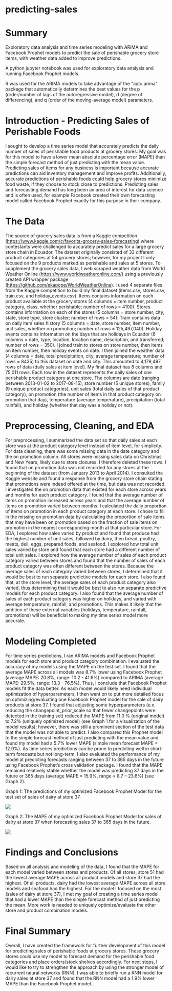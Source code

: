# predicting-sales

# Summary

Exploratory data analysis and time series modeling with ARIMA and Facebook Prophet models to predict the sale of perishable grocery store items, with weather data added to improve predictions.

A python jupyter notebook was used for exploratory data analysis and running Facebook Prophet models.

R was used for the ARIMA models to take advantage of the "auto.arima" package that automatically determines the best values for the p (order/number of lags of the autoregressive model), d (degree of differencing), and q (order of the moving-average model) parameters.

# Introduction - Predicting Sales of Perishable Foods

I sought to develop a time series model that accurately predicts the daily number of sales of perishable food products at grocery stores. My goal was for this model to have a lower mean absolute percentage error (MAPE) than the simple forecast method of just predicting with the mean value. 
Predicting sales of items for any business is important because accurate predictions can aid inventory management and improve profits. Additionally, accurate predictions of perishable foods could help grocery stores minimize food waste, if they choose to stock close to predictions. 
Predicting sales and forecasting demand has long been an area of interest for data science and is often used, for example Facebook created their own forecasting model called Facebook Prophet exactly for this purpose in their company. 

# The Data

The source of grocery sales data is from a Kaggle competition (https://www.kaggle.com/c/favorita-grocery-sales-forecasting) where contestants were challenged to accurately predict sales for a large grocery store chain in Ecuador. The dataset originally consisted of 33 different product categories at 54 grocery stores; however, for my project I only focused on the 9 products marked as perishable and sales at 5 stores. To supplement the grocery sales data, I web scraped weather data from World Weather Online (https://www.worldweatheronline.com/) using a previously created API wrapper package (https://github.com/ekapope/WorldWeatherOnline). 
I used 4 separate files from the Kaggle competition to build my final dataset (items.csv, stores.csv, train.csv, and holiday_events.csv). Items contains information on each product available at the grocery stores (4 columns = item number, product category, class, whether perishable; number of rows = 4100). Stores contains information on each of the stores (5 columns = store number, city, state, store type, store cluster; number of rows = 54). Train contains data on daily item sales history (5 columns = date, store number, item number, unit sales, whether on promotion; number of rows = 125,497,040). Holiday events contains information on the days that are holidays in Ecuador (6 columns = date, type, location, location name, description, and transferred; number of rows = 350). I joined train to stores on store number, then items on item number, then holiday events on date. I then joined the weather data (4 columns = date, total precipitation, city, average temperature; number of rows = 8435) to this dataset on date and city. This amounted to 4,179,497 rows of data (daily sales at item level).
My final dataset has 8 columns and 75,011 rows. Each row in the dataset represents the daily sales of one perishable product category at one store. The columns are date (ranging between 2013-01-02 to 2017-08-15), store number (5 unique stores), family (9 unique product categories), unit sales (total daily sales of that product category), on promotion (the number of items in that product category on promotion that day), temperature (average temperature), precipitation (total rainfall), and holiday (whether that day was a holiday or not).

# Preprocessing, Cleaning, and EDA

For preprocessing, I summarized the data set so that daily sales at each store was at the product category level instead of item level, for simplicity. For data cleaning, there was some missing data in the date category and the on promotion column. All stores were missing sales data on Christmas and New Years, likely due to store closures. I therefore deleted these rows. I found that on promotion data was not recorded for any stores at the beginning of the dataset (from January 2013 to April 2014). I consulted the Kaggle website and found a response from the grocery store chain stating that promotions were indeed offered at the time, but data was not recorded. I investigated the on promotion data that existed for each store across years and months for each product category. I found that the average number of items on promotion increased across years and that the average number of items on promotion varied between months. I calculated the daily proportion of items on promotion in each product category at each store. I chose to fill in the missing on promotion data by calculating the proportion of sale items that may have been on promotion based on the fraction of sale items on promotion in the nearest corresponding month at that particular store. 
For EDA, I explored how sales varied by product and found that produce had the highest number of unit sales, followed by dairy, then bread, poultry, meats, deli, eggs, prepared foods, and seafood. I explored how total unit sales varied by store and found that each store had a different number of total unit sales. I explored how the average number of sales of each product category varied between stores and found that the number of sales of each product category was often different between the stores. Because the average sales of each category varied between stores, I determined that it would be best to run separate predictive models for each store. I also found that, at the store level, the average sales of each product category also varied, thus determining that it would be best to also run separate predictive models for each product category. I also found that the average number of sales of each product category was higher on holidays, and varied with average temperature, rainfall, and promotions. This makes it likely that the addition of these external variables (holidays, temperature, rainfall, promotions) will be beneficial to making my time series model more accurate.

# Modeling Completed

For time series predictions, I ran ARIMA models and Facebook Prophet models for each store and product category combination. I evaluated the accuracy of my models using the MAPE on the test set. I found that the average MAPE across all models was 8.7% lower using Facebook Prophet (average MAPE: 20.8%, range: 10.2 - 41.6%) compared to ARIMA (average MAPE: 29.5%, range: 13.3 - 76.5%). Thus, I conclude that Facebook Prophet models fit the data better. 
As each model would likely need individual optimization of hyperparameters, I then went on to put more detailed focus on optimizing/evaluating one Facebook Prophet model for the sale of dairy products at store 37. I found that adjusting some hyperparameters (e.x. reducing the changepoint_prior_scale so that fewer changepoints were detected in the training set) reduced the MAPE from 11.0 % (original model) to 7.2% (uniquely optimized model) (see Graph 1 for a visualization of the model results); however, there was still a prominent section of the test data that the model was not able to predict. I also compared this Prophet model to the simple forecast method of just predicting with the mean value and found my model had a 5.7% lower MAPE (simple mean forecast MAPE = 12.9%). 
As time series predictions can be prone to predicting well in short-term forecasts but not long-term, I also evaluated the performance of my model at predicting forecasts ranging between 37 to 365 days in the future using Facebook Prophet’s cross validation package. I found that the MAPE remained relatively stable whether the model was predicting 37 days in the future or 365 days (average MAPE = 15.9%, range = 8.7 – 23.6%) (see Graph 2). 

Graph 1: The predictions of my optimized Facebook Prophet Model for the test set of sales of dairy at store 37.
 
<img src="/Users/paigemcdonald/Documents⁩/BrainStation⁩/Student⁩/Capstone⁩/FinalSubmission⁩/graph1.png">

Graph 2: The MAPE of my optimized Facebook Prophet Model for sales of dairy at store 37 when forecasting sales 37 to 365 days in the future.

<img src="/Users/paigemcdonald/Documents⁩/BrainStation⁩/Student⁩/Capstone⁩/FinalSubmission⁩/graph2.png">
 
# Findings and Conclusions 

Based on all analysis and modeling of the data, I found that the MAPE for each model varied between stores and products. Of all stores, store 51 had the lowest average MAPE across all product models and store 37 had the highest. Of all products, dairy had the lowest average MAPE across all store models and seafood had the highest. For the model I focused on the most (sales of dairy at store 37), I met my goal of creating a time series model that had a lower MAPE than the simple forecast method of just predicting the mean. More work is needed to uniquely optimize/evaluate the other store and product combination models.

# Final Summary

Overall, I have created the framework for further development of this model for predicting sales of perishable foods at grocery stores. These grocery stores could use my model to forecast demand for the perishable food categories and place orders/stock shelves accordingly. For next steps, I would like to try to strengthen the approach by using the stronger model of recurrent neural networks (RNN). I was able to briefly run a RNN model for dairy sales at store 37 and found that the RNN model had a 1.9% lower MAPE than the Facebook Prophet model.
